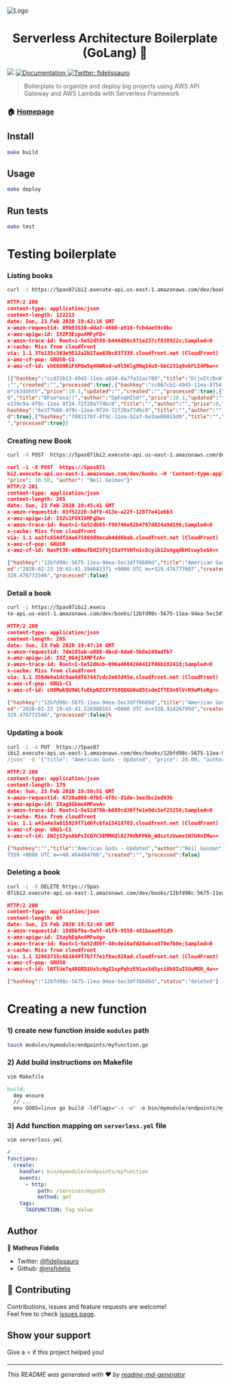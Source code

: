 ![Logo](https://cdn-images-1.medium.com/max/1600/1*OezhU9lHTNCk6O6FCUL5fQ.png)

<h1 align="center">Serverless Architecture Boilerplate (GoLang) 👋</h1>
<p>
  <img src="https://img.shields.io/badge/version-v0-blue.svg?cacheSeconds=2592000" />
  <a href="https://github.com/msfidelis/serverless-architecture-boilerplate-go">
    <img alt="Documentation" src="https://img.shields.io/badge/documentation-yes-brightgreen.svg" target="_blank" />
  </a>
  <a href="https://twitter.com/fidelissauro">
    <img alt="Twitter: fidelissauro" src="https://img.shields.io/twitter/follow/fidelissauro.svg?style=social" target="_blank" />
  </a>
</p>

> Boilerplate to organize and deploy big projects using AWS API Gateway and AWS Lambda with Serverless Framework

### 🏠 [Homepage](https://github.com/msfidelis/serverless-architecture-boilerplate-go)

## Install

```sh
make build
```

## Usage

```sh
make deploy
```

## Run tests

```sh
make test
```

# Testing boilerplate

### Listing books

```bash
curl -i https://5pas07ibi2.execute-api.us-east-1.amazonaws.com/dev/books
```

```json
HTTP/2 200 
content-type: application/json
content-length: 122213
date: Sun, 23 Feb 2020 19:42:16 GMT
x-amzn-requestid: 09b93530-dda7-46b0-a916-fcb4ae59c0bc
x-amz-apigw-id: IXZP3EspoAMFyFQ=
x-amzn-trace-id: Root=1-5e52d598-b446d86c871e237cf838922c;Sampled=0
x-cache: Miss from cloudfront
via: 1.1 37a135c363e9512a2b27aa63bc837339.cloudfront.net (CloudFront)
x-amz-cf-pop: GRU50-C1
x-amz-cf-id: vhEGO9RiFXPQw5q4GWRxd-w9l5Klg8NqI4u9-hbC231q9okFLI4Pbw==

[{"hashkey":"ccd31b13-4945-11ea-a024-da7fa31ac789","title":"D(jwItrDnA","author":"prSa(j)kSD","price":10.1,"updated"
:"","created":"","processed":true},{"hashkey":"cc867cb1-4945-11ea-8754-a2fe55138192","title":"pDy@eghdyS","author":"
m*ikSdohth","price":10.1,"updated":"","created":"","processed":true},{"hashkey":"c2ff73e9-4945-11ea-a024-da7fa31ac78
9","title":"DFse*wsa)(","author":"DpFoqHISd*","price":10.1,"updated":"","created":"","processed":true},{"hashkey":"8
e139c9a-4f9c-11ea-9f24-72f20a774bc0","title":"","author":"","price":0,"updated":"","created":"","processed":true},{"
hashkey":"6e3f7b60-4f9c-11ea-9f24-72f20a774bc0","title":"","author":"","price":0,"updated":"","created":"","processe
d":true},{"hashkey":"708117bf-4f9c-11ea-b2af-6e3ae06015d9","title":"","author":"","price":0,"updated":"","created":"
","processed":true}]
```

### Creating new Book 

```bash
curl -X POST  https://5pas07ibi2.execute-api.us-east-1.amazonaws.com/dev/books -H 'Content-type:application/json' -d '{"title": "American Gods", "price": 10.50, "author": "Neil Gaiman"}'
```


```json
curl -i -X POST  https://5pas07i
bi2.execute-api.us-east-1.amazonaws.com/dev/books -H 'Content-type:application/json' -d '{"title": "American Gods", 
"price": 10.50, "author": "Neil Gaiman"}' 
HTTP/2 201 
content-type: application/json
content-length: 265
date: Sun, 23 Feb 2020 19:45:41 GMT
x-amzn-requestid: 03f52228-3df8-413e-a22f-12877e41ebb3
x-amz-apigw-id: IXZv2FOXIAMFgDw=
x-amzn-trace-id: Root=1-5e52d665-f99746e82b4797d024a9d196;Sampled=0
x-cache: Miss from cloudfront
via: 1.1 aa3fc654df34a675869d8ecab4dd6bab.cloudfront.net (CloudFront)
x-amz-cf-pop: GRU50
x-amz-cf-id: NasPt3E-aQBmufDdZ3fVjCSaYYVHTnicDcyib1ZoAgqdkHCcwySxGA==

{"hashkey":"12bfd98c-5675-11ea-94ea-5ec3dff6689d","title":"American Gods","author":"Neil Gaiman","price":10.5,"updat
ed":"2020-02-23 19:45:41.394682371 +0000 UTC m=+329.476777607","created":"2020-02-23 19:45:41.39467731 +0000 UTC m=+
329.476772546","processed":false}
```

### Detail a book

```bash
curl -i https://5pas07ibi2.execu
te-api.us-east-1.amazonaws.com/dev/books/12bfd98c-5675-11ea-94ea-5ec3dff6689d
```

```json
HTTP/2 200 
content-type: application/json
content-length: 265
date: Sun, 23 Feb 2020 19:47:24 GMT
x-amzn-requestid: 7de185ab-a088-4bcd-8da8-5b8e249adfb7
x-amz-apigw-id: IXZ_0G4jIAMFfzA=
x-amzn-trace-id: Root=1-5e52d6cb-096a4604266412f06b182418;Sampled=0
x-cache: Miss from cloudfront
via: 1.1 356de6a1dc9aa6df67447cdc3e65d45e.cloudfront.net (CloudFront)
x-amz-cf-pop: GRU1-C1
x-amz-cf-id: cH8MwkQU9WLfuEkpNZCXYYS8QQGU0uQ5CsdmIfTEVn8lVrR9wMtoRg==

{"hashkey":"12bfd98c-5675-11ea-94ea-5ec3dff6689d","title":"American Gods","author":"Neil Gaiman","price":10.5,"updat
ed":"2020-02-23 19:45:41.526980165 +0000 UTC m=+328.914267950","created":"2020-02-23 19:45:41.39467731 +0000 UTC m=+
329.476772546","processed":false}%
```


### Updating a book 

```bash
curl -i -X PUT  https://5pas07
ibi2.execute-api.us-east-1.amazonaws.com/dev/books/12bfd98c-5675-11ea-94ea-5ec3dff6689d -H 'Content-type:application
/json' -d '{"title": "American Gods - Updated", "price": 20.00, "author": "Neil Gaiman"}'
```

```json
HTTP/2 200 
content-type: application/json
content-length: 179
date: Sun, 23 Feb 2020 19:50:51 GMT
x-amzn-requestid: 6720a008-07b5-4f0c-81de-3ee3bc2ed93b
x-amz-apigw-id: IXagXGkmoAMFwvA=
x-amzn-trace-id: Root=1-5e52d79b-b689cd30ffe1e9dc5ef25256;Sampled=0
x-cache: Miss from cloudfront
via: 1.1 a43a4e3a015929f71d6fc6fa15418703.cloudfront.net (CloudFront)
x-amz-cf-pop: GRU1-C1
x-amz-cf-id: 2W2jS7yoAbPsICQ7C3EMMKQl827HdbFPkb_WdsztzUwmstH7U4nIMw==

{"hashkey":"","title":"American Gods - Updated","author":"Neil Gaiman","price":20,"updated":"2020-02-23 19:50:51.896
7559 +0000 UTC m=+48.464494766","created":"","processed":false}
```


### Deleting a book

```bash
curl -i -X DELETE https://5pas
07ibi2.execute-api.us-east-1.amazonaws.com/dev/books/12bfd98c-5675-11ea-94ea-5ec3dff6689d
```

```json
HTTP/2 200 
content-type: application/json
content-length: 69
date: Sun, 23 Feb 2020 19:52:48 GMT
x-amzn-requestid: 19d8bf9a-9a9f-41f9-9558-481baae891d9
x-amz-apigw-id: IXaybEqAoAMFuAg=
x-amzn-trace-id: Root=1-5e52d80f-40cde16afd20a6ce870e7b0e;Sampled=0
x-cache: Miss from cloudfront
via: 1.1 32063733c6b1049f7b777e1f8ac028ad.cloudfront.net (CloudFront)
x-amz-cf-pop: GRU50
x-amz-cf-id: lNTlUeTq4RGRD1Us5cHgZ1spPqhzE91asXdSyci8k0IuISUuMOR_4w==

{"hashkey":"12bfd98c-5675-11ea-94ea-5ec3dff6689d","status":"deleted"}
```

# Creating a new function

### 1) create new function inside `modules` path

```bash
touch modules/mymodule/endpoints/myfunction.go
```

### 2) Add build instructions on Makefile

```bash
vim Makefile
```

```Makefile
build:
  dep ensure
  // ...
  env GOOS=linux go build -ldflags="-s -w" -o bin/mymodule/endpoints/myfunction modules/mymodule/endpoints/myfunction
```

### 3) Add function mapping on `serverless.yml` file

```bash
vim serverless.yml
```

```yml
# ...
functions:
  create:
    handler: bin/mymodule/endpoints/myfunction
    events:
      - http:
          path: /services/mypath
          method: get
    tags:
      TAGFUNCTION: Tag Value
```

## Author

👤 **Matheus Fidelis**

* Twitter: [@fidelissauro](https://twitter.com/fidelissauro)
* Github: [@msfidelis](https://github.com/msfidelis)

## 🤝 Contributing

Contributions, issues and feature requests are welcome!<br />Feel free to check [issues page](https://github.com/msfidelis/serverless-architecture-boilerplate-go/issues).

## Show your support

Give a ⭐️ if this project helped you!

***
_This README was generated with ❤️ by [readme-md-generator](https://github.com/kefranabg/readme-md-generator)_
